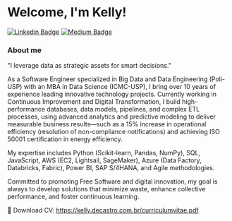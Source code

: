 # Welcome, I'm Kelly!

[![Linkedin Badge](https://img.shields.io/badge/LinkedIn-0077B5?style=for-the-badge&logo=linkedin&logoColor=white&link=https://www.linkedin.com/in/castrokelly)](https://www.linkedin.com/in/castrokelly/)
[![Medium Badge](https://img.shields.io/badge/Medium-12100E?style=for-the-badge&logo=medium&logoColor=white&link=https://medium.com/@kellydecastro)](https://kellydecastro.medium.com/)

### About me

"I leverage data as strategic assets for smart decisions."

As a Software Engineer specialized in Big Data and Data Engineering (Poli-USP) with an MBA in Data Science (ICMC-USP), I bring over 10 years of experience leading innovative technology projects. Currently working in Continuous Improvement and Digital Transformation, I build high-performance databases, data models, pipelines, and complex ETL processes, using advanced analytics and predictive modeling to deliver measurable business results—such as a 15% increase in operational efficiency (resolution of non-compliance notifications) and achieving ISO 50001 certification in energy efficiency.

My expertise includes Python (Scikit-learn, Pandas, NumPy), SQL, JavaScript, AWS (EC2, Lightsail, SageMaker), Azure (Data Factory, Databricks, Fabric), Power BI, SAP S/4HANA, and Agile methodologies.

Committed to promoting Free Software and digital innovation, my goal is always to develop solutions that minimize waste, enhance collective performance, and foster continuous learning.

📌 Download CV: https://kelly.decastro.com.br/curriculumvitae.pdf
